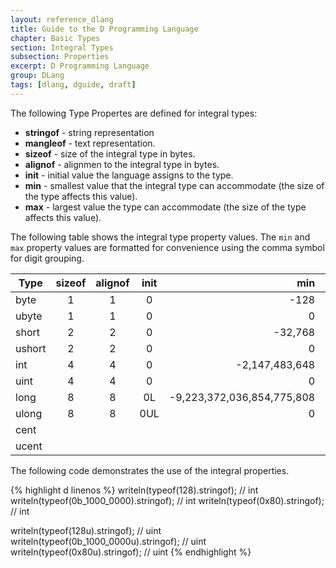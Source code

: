 ```yaml
---
layout: reference_dlang
title: Guide to the D Programming Language
chapter: Basic Types
section: Integral Types
subsection: Properties
excerpt: D Programming Language
group: DLang
tags: [dlang, dguide, draft]
---
```


The following Type Propertes are defined for integral types:

* __stringof__ - string representation
* __mangleof__ - text representation.
* __sizeof__ - size of the integral type in bytes.
* __alignof__ - alignmen to the integral type in bytes.
* __init__ - initial value the language assigns to the type.
* __min__ - smallest value that the integral type can accommodate (the size of the type affects this value).
* __max__ -  largest value the type can accommodate (the size of the type affects this value).

The following table shows the integral type property values.
The `min` and `max` property values are formatted for convenience using the comma symbol for digit grouping.

| Type   | sizeof | alignof | init | min                        | max                         |
|--------|:------:|:-------:|:----:|---------------------------:|----------------------------:|
| byte   |   1    |   1     |  0   | -128                       | +127                        |
| ubyte  |   1    |   1     |  0   | 0                          | +255                        |
| short  |   2    |   2     |  0   | -32,768                    | +32,767                     |
| ushort |   2    |   2     |  0   | 0                          | +65,535                     |
| int    |   4    |   4     |  0   | -2,147,483,648             | +2,147,483,647              |
| uint   |   4    |   4     |  0   | 0                          | +4,294,967,295              |
| long   |   8    |   8     |  0L  | -9,223,372,036,854,775,808 | +9,223,372,036,854,775,807  |
| ulong  |   8    |   8     |  0UL | 0                          | +18,446,744,073,709,551,615 |
| cent   |        |         |      |                            |                             |
| ucent  |        |         |      |                            |                             |

The following code demonstrates the use of the integral properties.

{% highlight d linenos %}
writeln(typeof(128).stringof);              // int
writeln(typeof(0b_1000_0000).stringof);     // int
writeln(typeof(0x80).stringof);             // int

writeln(typeof(128u).stringof);             // uint
writeln(typeof(0b_1000_0000u).stringof);    // uint
writeln(typeof(0x80u).stringof);            // uint
{% endhighlight %}

[Type Properties]: /dlang-guide/types/properties/index.html
